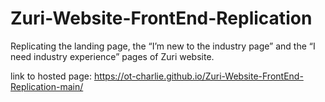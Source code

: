 # Zuri-Website-FrontEnd-Replication
Replicating the landing page, the “I’m new to the industry page” and the “I need industry experience” pages of Zuri website.

link to hosted page: https://ot-charlie.github.io/Zuri-Website-FrontEnd-Replication-main/

